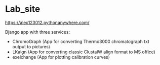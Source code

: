 # Lab_site
https://alex123012.pythonanywhere.com/

Django app with three services:
- ChromoGraph (App for converting Thermo3000 chromatograph txt output to pictures)
- LKaign (App for converting classic ClustalW align format to MS office)
- exelchange (App for plotting calibration curves)
